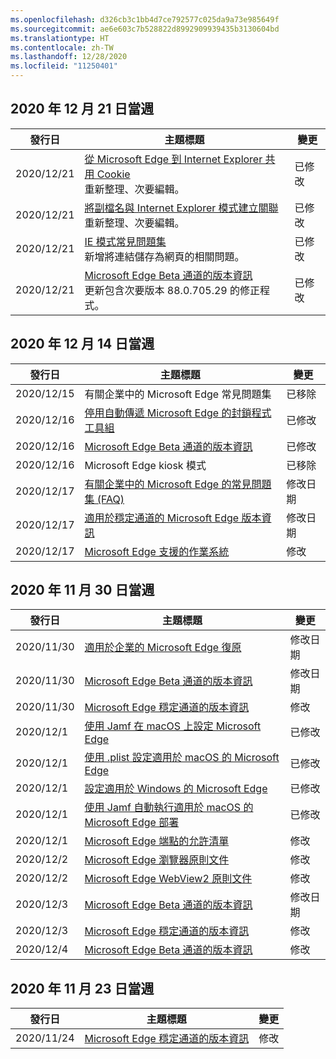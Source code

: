 ```yaml
---
ms.openlocfilehash: d326cb3c1bb4d7ce792577c025da9a73e985649f
ms.sourcegitcommit: ae6e603c7b528822d8992909939435b3130604bd
ms.translationtype: HT
ms.contentlocale: zh-TW
ms.lasthandoff: 12/28/2020
ms.locfileid: "11250401"
---
```

<!-- This file is generated automatically each week. Changes made to this file will be overwritten.-->

## 2020 年 12 月 21 日當週

| 發行日 |主題標題 | 變更 |
|------|------------|--------|
| 2020/12/21 | [從 Microsoft Edge 到 Internet Explorer 共用 Cookie](/DeployEdge/edge-ie-mode-add-guidance-cookieshare)<br>重新整理、次要編輯。 | 已修改 |
| 2020/12/21 | [將副檔名與 Internet Explorer 模式建立關聯](/DeployEdge/edge-ie-mode-add-guidance-filetype-associations)<br>重新整理、次要編輯。 | 已修改 |
| 2020/12/21 | [IE 模式常見問題集](/DeployEdge/edge-ie-mode-faq)<br>新增將連結儲存為網頁的相關問題。 | 已修改 |
| 2020/12/21 | [Microsoft Edge Beta 通道的版本資訊](/DeployEdge/microsoft-edge-relnote-beta-channel)<br>更新包含次要版本 88.0.705.29 的修正程式。 | 已修改 |


## 2020 年 12 月 14 日當週


| 發行日 |主題標題 | 變更 |
|------|------------|--------|
| 2020/12/15 | 有關企業中的 Microsoft Edge 常見問題集 | 已移除 |
| 2020/12/16 | [停用自動傳遞 Microsoft Edge 的封鎖程式工具組](/DeployEdge/microsoft-edge-blocker-toolkit) | 已修改 |
| 2020/12/16 | [Microsoft Edge Beta 通道的版本資訊](/DeployEdge/microsoft-edge-relnote-beta-channel) | 已修改 |
| 2020/12/16 | Microsoft Edge kiosk 模式 | 已移除 |
| 2020/12/17 | [有關企業中的 Microsoft Edge 的常見問題集 (FAQ)](/DeployEdge/faqs-edge-in-the-enterprise) | 修改日期 |
| 2020/12/17 | [適用於穩定通道的 Microsoft Edge 版本資訊](/DeployEdge/microsoft-edge-relnote-stable-channel) | 修改日期 |
| 2020/12/17 | [Microsoft Edge 支援的作業系統](/DeployEdge/microsoft-edge-supported-operating-systems) | 修改 |


## 2020 年 11 月 30 日當週


| 發行日 |主題標題 | 變更 |
|------|------------|--------|
| 2020/11/30 | [適用於企業的 Microsoft Edge 復原](/DeployEdge/edge-learnmore-rollback) | 修改日期 |
| 2020/11/30 | [Microsoft Edge Beta 通道的版本資訊](/DeployEdge/microsoft-edge-relnote-beta-channel) | 修改日期 |
| 2020/11/30 | [Microsoft Edge 穩定通道的版本資訊](/DeployEdge/microsoft-edge-relnote-stable-channel) | 修改 |
| 2020/12/1 | [使用 Jamf 在 macOS 上設定 Microsoft Edge](/DeployEdge/configure-microsoft-edge-on-mac-jamf) | 已修改 |
| 2020/12/1 | [使用 .plist 設定適用於 macOS 的 Microsoft Edge](/DeployEdge/configure-microsoft-edge-on-mac) | 已修改 |
| 2020/12/1 | [設定適用於 Windows 的 Microsoft Edge](/DeployEdge/configure-microsoft-edge) | 已修改 |
| 2020/12/1 | [使用 Jamf 自動執行適用於 macOS 的 Microsoft Edge 部署](/DeployEdge/deploy-edge-mac-jamf) | 已修改 |
| 2020/12/1 | [Microsoft Edge 端點的允許清單](/DeployEdge/microsoft-edge-security-endpoints) | 修改 |
| 2020/12/2 | [Microsoft Edge 瀏覽器原則文件](/DeployEdge/microsoft-edge-policies) | 修改 |
| 2020/12/2 | [Microsoft Edge WebView2 原則文件](/DeployEdge/microsoft-edge-webview-policies) | 修改 |
| 2020/12/3 | [Microsoft Edge Beta 通道的版本資訊](/DeployEdge/microsoft-edge-relnote-beta-channel) | 修改日期 |
| 2020/12/3 | [Microsoft Edge 穩定通道的版本資訊](/DeployEdge/microsoft-edge-relnote-stable-channel) | 修改 |
| 2020/12/4 | [Microsoft Edge Beta 通道的版本資訊](/DeployEdge/microsoft-edge-relnote-beta-channel) | 修改 |


## 2020 年 11 月 23 日當週


| 發行日 |主題標題 | 變更 |
|------|------------|--------|
| 2020/11/24 | [Microsoft Edge 穩定通道的版本資訊](/DeployEdge/microsoft-edge-relnote-stable-channel) | 修改 |
